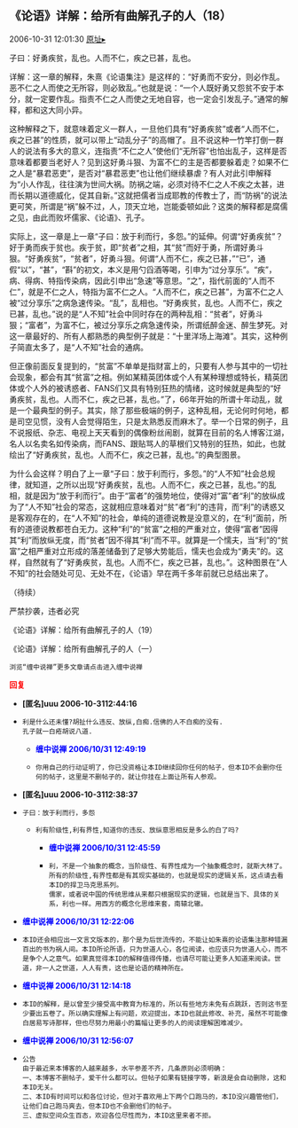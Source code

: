 ## 《论语》详解：给所有曲解孔子的人（18）
2006-10-31 12:01:30
[原址▸](http://www.fxgan.com/chan_time/2006_07_12/353.htm)



 



 


 子曰：好勇疾贫，乱也。人而不仁，疾之已甚，乱也。


 


 详解：这一章的解释，朱熹《论语集注》是这样的：“好勇而不安分，则必作乱。恶不仁之人而使之无所容，则必致乱。”也就是说：“一个人既好勇又怨贫不安于本分，就一定要作乱。指责不仁之人而使之无地自容，也一定会引发乱子。”通常的解释，都和这大同小异。


 


  这种解释之下，就意味着定义一群人，一旦他们具有“好勇疾贫”或者“人而不仁，疾之已甚”的性质，就可以带上“动乱分子”的高帽了。且不说这种一竹竿打倒一群人的说法有多大的意义，连指责“不仁之人”使他们“无所容”也怕出乱子，这样是否意味着都要当老好人？见到这好勇斗狠、为富不仁的主是否都要躲着走？如果不仁之人是“暴君恶吏”，是否对“暴君恶吏”也让他们继续暴虐？有人对此引申解释为“小人作乱，往往演为世间大祸。防祸之端，必须对待不仁之人不疾之太甚，进而长期以道德威化，促其自新。”这就把儒者当成耶教的传教士了，而“防祸”的说法更可笑，所谓是“祸”躲不过，人，顶天立地，岂能委顿如此？这类的解释都是腐儒之见，由此而败坏儒家、《论语》、孔子。


 


  实际上，这一章是上一章“子曰：放于利而行，多怨。”的延伸。何谓“好勇疾贫”？好于勇而疾于贫也。疾于贫，即“贫者”之相，其“贫”而好于勇，所谓好勇斗狠。“好勇疾贫”，“贫者”，好勇斗狠。何谓“人而不仁，疾之已甚，”“已”，通假“以”，“甚”，“斟”的初文，本义是用勺舀酒等喝，引申为“过分享乐”。“疾”，病、得病、特指传染病，因此引申出“急速”等意思。“之”，指代前面的“人而不仁”，就是不仁之人，特指为富不仁之人。“人而不仁，疾之已甚”，为富不仁之人被“过分享乐”之病急速传染。“乱”，乱相也。“好勇疾贫，乱也。人而不仁，疾之已甚，乱也。”说的是“人不知”社会中同时存在的两种乱相：“贫者”，好勇斗狠；“富者”，为富不仁，被过分享乐之病急速传染，所谓纸醉金迷、醉生梦死。对这一章最好的、所有人都熟悉的典型例子就是：“十里洋场上海滩”。其实，这种例子简直太多了，是“人不知”社会的通病。


 


  但正像前面反复提到的，“贫富”不单单是指财富上的，只要有人参与其中的一切社会现象，都会有其“贫富”之相。例如某精英团体或个人有某种理想或特长，精英团体或个人外的被诱惑者、FANS们又具有特别狂热的情绪，这时候就是典型的“好勇疾贫，乱也。人而不仁，疾之已甚，乱也。”了，66年开始的所谓十年动乱，就是一个最典型的例子。其实，除了那些极端的例子，这种乱相，无论何时何地，都是司空见惯，没有人会觉得陌生，只是太熟悉反而麻木了。举一个日常的例子，且不说报纸、杂志、电视上天天看到的偶像粉丝闹剧，就算在目前的名人博客江湖，名人以名卖名如传染病，而FANS、跟贴骂人的草根们又特别的狂热，如此，也就绘出了“好勇疾贫，乱也。人而不仁，疾之已甚，乱也。”的典型图景。


 


  为什么会这样？明白了上一章“子曰：放于利而行，多怨。”的“人不知”社会总规律，就知道，之所以出现“好勇疾贫，乱也。人而不仁，疾之已甚，乱也。”的乱相，就是因为“放于利而行”。由于“富者”的强势地位，使得对“富”者“利”的放纵成为了“人不知”社会的常态，这就相应意味着对“贫”者“利”的违背，而“利”的诱惑又是客观存在的，在“人不知”的社会，单纯的道德说教是没意义的，在“利”面前，所有的道德说教都苍白无力。这种“利”的“贫富”之相的严重对立，使得“富者”因得其“利”而放纵无度，而“贫者”因不得其“利”而不平。就算是一个懦夫，当“利”的“贫富”之相严重对立形成的落差储备到了足够大势能后，懦夫也会成为“勇夫”的。这样，自然就有了“好勇疾贫，乱也。人而不仁，疾之已甚，乱也。”。这种图景在“人不知”的社会随处可见、无处不在，《论语》早在两千多年前就已总结出来了。


 


 
  
   （待续）
  
  
   
  
  
   严禁抄袭，违者必究
  
  
   
  
  
   《论语》详解：给所有曲解孔子的人（19）
  
  
   
  
  
   《论语》详解：给所有曲解孔子的人（一）
  
  
   
  
  
   
  
  
   
    浏览“缠中说禅”更多文章请点击进入缠中说禅
   
  
 





<font color='red'>**回复**</font>


- **[匿名]uuu 2006-10-3112:44:16**
- ```
  利是什么还未懂?胡扯什么违反、放纵,白痴.信佛的人不白痴的没有.
  孔子就一白疮胡说八道.
  ```
   - <font color='blue'>**缠中说禅 2006/10/31 12:49:19**</font>
   - ```
     你用自己的行动证明了，你已没资格让本ID继续回你任何的帖子，但本ID不会删你任何的帖子，这里是不删帖子的，就让你挂在上面让所有人参观。
     ```
- **[匿名]uuu 2006-10-3112:38:37**
- ```
  子曰：放于利而行，多怨
  ```
   - ```
     利有阶级性,利有界性,知道你的违反、放纵意思相反是多么的白了吗?
     ```
      - <font color='blue'>**缠中说禅 2006/10/31 12:45:59**</font>
      - ```
        利，不是一个抽象的概念，当阶级性、有界性成为一个抽象概念时，就斯大林了。所有的阶级性,有界性都是有其现实基础的，也就是现实的逻辑关系，这点请去看本ID的捍卫马克思系列。
        儒家，或者说中国的传统思维从来都只根据现实的逻辑，也就是当下、具体的关系，利也一样。用西方的概念化思维来套，南辕北辙。
        ```
- <font color='blue'>**缠中说禅 2006/10/31 12:22:06**</font>
- ```
  本ID还会相应出一文言文版本的，那个是为后世流传的，不能让如朱熹的论语集注那种错漏百出的书为祸人间。本ID所论所语，只为世道人心，各位阅读，也应该只为世道人心，而不是争个人之意气。如果真觉得本ID的解释值得传播，也请尽可能让更多人知道来阅读。世道，非一人之世道，人人有责，这也是论语的精神所在。
  ```
- <font color='blue'>**缠中说禅 2006/10/31 12:14:18**</font>
- ```
  本ID的解释，是以曾至少接受高中教育为标准的，所以有些地方未免有点跳跃，否则这书至少要出五卷了。所以确实理解上有问题，欢迎提出，本ID也就此修改、补充，虽然不可能像白居易写诗那样，但也尽努力用最小的篇幅让更多的人的阅读理解困难减少。
  ```
- <font color='blue'>**缠中说禅 2006/10/31 12:56:07**</font>
- ```
  公告
  由于最近来本博客的人越来越多，水平参差不齐，几条原则必须明确：
  一、本博客不删帖子，爱干什么都可以。但帖子如果有链接字等，新浪是会自动删除，这和本ID无关。
  二、本ID有时间可以和各位讨论，但对于喜欢用上下两个口跑马的，本ID没兴趣管他们，让他们自己跑马爽去，但本ID也不会删他们的帖子。
  三、虚拟空间众生百态，欢迎各位尽性而为，本ID这里来者不拒。
  ```
